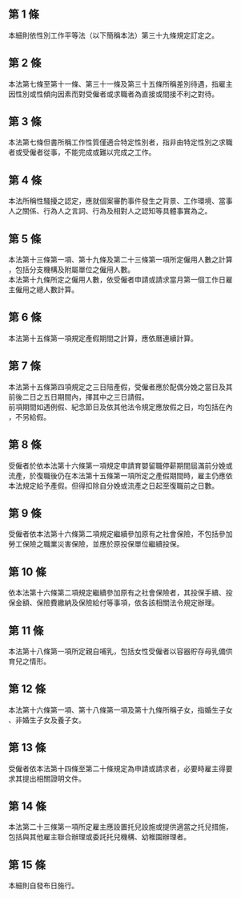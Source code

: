 第 1 條
-------
本細則依性別工作平等法（以下簡稱本法）第三十九條規定訂定之。

第 2 條
-------
本法第七條至第十一條、第三十一條及第三十五條所稱差別待遇，指雇主  
因性別或性傾向因素而對受僱者或求職者為直接或間接不利之對待。

第 3 條
-------
本法第七條但書所稱工作性質僅適合特定性別者，指非由特定性別之求職  
者或受僱者從事，不能完成或難以完成之工作。

第 4 條
-------
本法所稱性騷擾之認定，應就個案審酌事件發生之背景、工作環境、當事  
人之關係、行為人之言詞、行為及相對人之認知等具體事實為之。

第 5 條
-------
本法第十三條第一項、第十九條及第二十三條第一項所定僱用人數之計算  
，包括分支機構及附屬單位之僱用人數。  
本法第十九條所定之僱用人數，依受僱者申請或請求當月第一個工作日雇  
主僱用之總人數計算。

第 6 條
-------
本法第十五條第一項規定產假期間之計算，應依曆連續計算。

第 7 條
-------
本法第十五條第四項規定之三日陪產假，受僱者應於配偶分娩之當日及其  
前後二日之五日期間內，擇其中之三日請假。  
前項期間如遇例假、紀念節日及依其他法令規定應放假之日，均包括在內  
，不另給假。

第 8 條
-------
受僱者於依本法第十六條第一項規定申請育嬰留職停薪期間屆滿前分娩或  
流產，於復職後仍在本法第十五條第一項所定之產假期間時，雇主仍應依  
本法規定給予產假。但得扣除自分娩或流產之日起至復職前之日數。

第 9 條
-------
受僱者依本法第十六條第二項規定繼續參加原有之社會保險，不包括參加  
勞工保險之職業災害保險，並應於原投保單位繼續投保。

第 10 條
--------
依本法第十六條第二項規定繼續參加原有之社會保險者，其投保手續、投  
保金額、保險費繳納及保險給付等事項，依各該相關法令規定辦理。

第 11 條
--------
本法第十八條第一項所定親自哺乳，包括女性受僱者以容器貯存母乳備供  
育兒之情形。

第 12 條
--------
本法第十六條第一項、第十八條第一項及第十九條所稱子女，指婚生子女  
、非婚生子女及養子女。

第 13 條
--------
受僱者依本法第十四條至第二十條規定為申請或請求者，必要時雇主得要  
求其提出相關證明文件。

第 14 條
--------
本法第二十三條第一項所定雇主應設置托兒設施或提供適當之托兒措施，  
包括與其他雇主聯合辦理或委託托兒機構、幼稚園辦理者。

第 15 條
--------
本細則自發布日施行。


